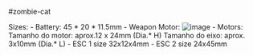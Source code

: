 #zombie-cat


Sizes:
	- Battery:  45 * 20 * 11.5mm
	- Weapon Motor: ![image](https://github.com/user-attachments/assets/b7e85d88-50e0-481c-9381-31ef681a2d9d)
	- Motors: 
		Tamanho do motor: aprox.12 x 24mm (Dia.* H)
		Tamanho do eixo: aprox. 3x10mm (Dia.* L)
	- ESC 1 size
		32x12x4mm
	- ESC 2 size
		24x45mm 

